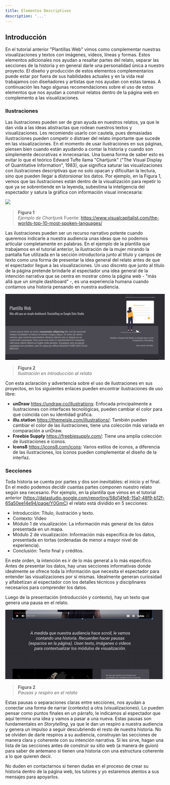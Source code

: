 ```yaml
---
title: Elementos Descriptivos
description: '...'
---
```


## Introducción

En el tutorial anterior "Plantillas Web" vimos como complementar nuestras visualizaciones y textos con imágenes, videos, líneas y formas. Estos elementos adicionales nos ayudan a resaltar partes del relato, separar las secciones de la historia y en general darle una personalidad única a nuestro proyecto. El diseño y producción de estos elementos complementarios puede estar por fuera de sus habilidades actuales y en la vida real trabajamos con diseñadores y artistas que nos ayudan con estas tareas. A continuación les hago algunas recomendaciones sobre el uso de estos elementos que nos ayudan a construir relatos dentro de la página web en complemento a las visualizaciones.

### Ilustraciones

Las ilustraciones pueden ser de gran ayuda en nuestros relatos, ya que le dan vida a las ideas abstractas que rodean nuestros textos y visualizaciones. Les recomiendo usarlo con cautela, pues demasiadas ilustraciones pueden competir o distraer del relato importante que sucede en las visualizaciones. En el momento de usar ilustraciones en sus páginas, piensen bien cuando están ayudando a contar la historia y cuando son simplemente decorativas e innecesarias. Una buena forma de saber esto es evitar lo que el teórico Edward Tufte llama "Chartjunk" ("The Visual Display of Quantitative Information", 1983), que significa saturar las visualizaciones con ilustraciones descriptivas que no solo opacan y dificultan la lectura, sino que pueden llegar a distorsionar los datos. Por ejemplo, en la Figura 1, vemos que las ilustraciones están dentro de la visualización para repetir lo que ya se sobrentiende en la leyenda, subestima la inteligencia del espectador y satura la gráfica con información visual innecesaria:

<img src="https://www.visualcapitalist.com/wp-content/uploads/2022/02/carbon-cost-of-transportation-feed.jpg" />

> **Figura 1**  
> _Ejemplo de Chartjunk_
> Fuente: https://www.visualcapitalist.com/the-worlds-top-10-most-spoken-languages/

Las ilustraciones pueden ser un recurso narrativo potente cuando queremos indicarle a nuestra audiencia unas ideas que no podemos articular completamente en palabras. En el ejemplo de la plantilla que trabajamos en el tutorial anterior, la ilustración de la mujer mirando la pantalla fue utilizada en la sección introductoria junto al título y campos de texto como una forma de presentar la idea general del relato antes de que el espectador llegue a las visualizaciones. Un uso discreto que junto al título de la página pretende brindarle al espectador una idea general de la intención narrativa que se centra en mostrar cómo la página web - "más allá que un simple dashboard" -, es una experiencia humana cuando contamos una historia pensando en nuestra audiencia.

<img src="/vysimgs/intro.jpg" alt="Ilustración en introducción al relato" />

> **Figura 2**  
> _Ilustración en introducción al relato_

Con esta aclaración y advertencia sobre el uso de ilustraciones en sus proyectos, en los siguientes enlaces pueden encontrar ilustraciones de uso libre:

- **unDraw** https://undraw.co/illustrations: Enfocada principalmente a ilustraciones con interfaces tecnológicas, pueden cambiar el color para que coincida con su identidad gráfica.
- **illu.station** https://themeisle.com/illustrations/: También pueden cambiar el color de las ilustraciones, tiene una colección más variada en comparación a unDraw.
- **Freebie Supply** https://freebiesupply.com/: Tiene una amplia colección de ilustraciones e iconos.
- **Icons8** https://icons8.com/icons: Varios estilos de íconos, a diferencia de las ilustraciones, los íconos pueden complementar el diseño de la interfaz.

### Secciones

Toda historia se cuenta por partes y dos son inevitables: el inicio y el final. En el medio podemos decidir cuantas partes componen nuestro relato según sea necesario. Por ejemplo, en la plantilla que vimos en el tutorial anterior (https://datastudio.google.com/reporting/58d14fe8-15a1-48f9-b12f-65a50ee14e94/page/Y0GmC) el relato está dividido en 5 secciones:

- Introducción: Título, ilustración y texto.
- Contexto: Video
- Módulo 1 de visualización: La información más general de los datos presentada en un mapa.
- Módulo 2 de visualización: Información más especifica de los datos, presentada en tortas (ordenadas de menor a mayor nivel de experiencia).
- Conclusión: Texto final y créditos.

En este orden, la intención es ir de lo más general a lo más específico. Antes de presentar los datos, hay unas secciones informativas donde idealmente se ofrece toda la información que necesita el espectador para entender las visualizaciones por sí mismas. Idealmente generan curiosidad y alfabetizan al espectador con los detalles técnicos y disciplinares necesarios para comprender los datos.

Luego de la presentación (introducción y contexto), hay un texto que genera una pausa en el relato.

<img src="/vysimgs/pausa.jpg" alt="Pausa" />

> **Figura 2**  
> _Pausas y respiro en el relato_

Estas pausas o separaciones claras entre secciones, nos ayudan a conectar una forma de narrar (contexto) a otra (visualizaciones). Lo pueden pensar como puntos finales en un párrafo, le indicamos al espectador que aquí termina una idea y vamos a pasar a una nueva. Estas pausas son fundamentales en _Storytelling_, ya que le dan un respiro a nuestra audiencia y genera un impulso a seguir descubriendo el resto de nuestra historia. No se olviden de darle respiros a su audiencia, construyan las secciones de manera clara y coherente con su intención narrativa. Si les sirve, hagan una lista de las secciones antes de construir su sitio web (a manera de guion) para saber de antemano si tienen una historia con una estructura coherente a lo que quieren decir.

No duden en contactarnos si tienen dudas en el proceso de crear su historia dentro de la página web, los tutores y yo estaremos atentos a sus mensajes para apoyarlos.

